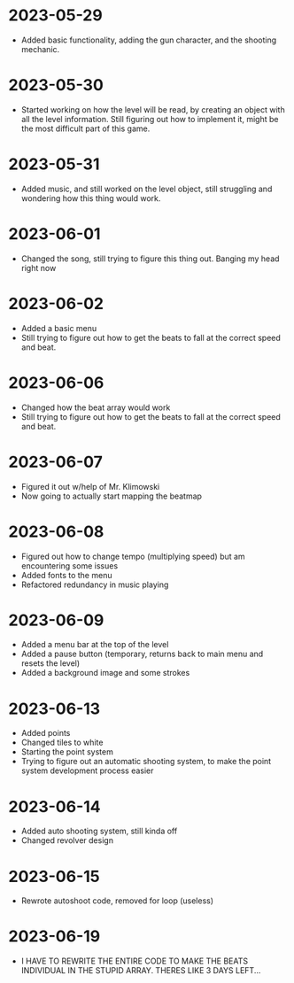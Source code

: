 # 2023-05-29

- Added basic functionality, adding the gun character, and the shooting mechanic.

# 2023-05-30

- Started working on how the level will be read, by creating an object with all the level information. Still figuring out how to implement it, might be the most difficult part of this game.

# 2023-05-31

- Added music, and still worked on the level object, still struggling and wondering how this thing would work.

# 2023-06-01

- Changed the song, still trying to figure this thing out. Banging my head right now

# 2023-06-02

- Added a basic menu
- Still trying to figure out how to get the beats to fall at the correct speed and beat.

# 2023-06-06

- Changed how the beat array would work
- Still trying to figure out how to get the beats to fall at the correct speed and beat.

# 2023-06-07

- Figured it out w/help of Mr. Klimowski
- Now going to actually start mapping the beatmap

# 2023-06-08

- Figured out how to change tempo (multiplying speed) but am encountering some issues
- Added fonts to the menu
- Refactored redundancy in music playing

# 2023-06-09

- Added a menu bar at the top of the level
- Added a pause button (temporary, returns back to main menu and resets the level)
- Added a background image and some strokes

# 2023-06-13

- Added points
- Changed tiles to white
- Starting the point system
- Trying to figure out an automatic shooting system, to make the point system development process easier

# 2023-06-14

- Added auto shooting system, still kinda off
- Changed revolver design

# 2023-06-15

- Rewrote autoshoot code, removed for loop (useless)

# 2023-06-19

- I HAVE TO REWRITE THE ENTIRE CODE TO MAKE THE BEATS INDIVIDUAL IN THE STUPID ARRAY. THERES LIKE 3 DAYS LEFT...